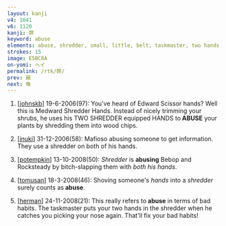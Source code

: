 ```yaml
---
layout: kanji
v4: 1041
v6: 1120
kanji: 弊
keyword: abuse
elements: abuse, shredder, small, little, belt, taskmaster, two hands
strokes: 15
image: E5BC8A
on-yomi: ヘイ
permalink: /rtk/弊/
prev: 蔽
next: 喚
---
```


1) [<a href="http://kanji.koohii.com/profile/johnskb">johnskb</a>] 19-6-2006(97): You’ve heard of Edward Scissor hands? Well this is Medward Shredder Hands. Instead of nicely trimming your shrubs, he uses his TWO SHREDDER equipped HANDS to<strong> ABUSE</strong> your plants by shredding them into wood chips.

2) [<a href="http://kanji.koohii.com/profile/inuki">inuki</a>] 31-12-2006(58): Mafioso abusing someone to get information. They use a shredder on both of his hands.

3) [<a href="http://kanji.koohii.com/profile/potempkin">potempkin</a>] 13-10-2008(50): <em>Shredder</em> is <strong>abusing</strong> Bebop and Rocksteady by bitch-slapping them with <em>both his hands</em>.

4) [<a href="http://kanji.koohii.com/profile/tomusan">tomusan</a>] 18-3-2008(46): Shoving someone&#039;s <em>hands</em> into a <em>shredder</em> surely counts as<strong> abuse</strong>.

5) [<a href="http://kanji.koohii.com/profile/herman">herman</a>] 24-11-2008(21): This really refers to<strong> abuse</strong> in terms of bad habits. The taskmaster puts your two hands in the shredder when he catches you picking your nose again. That&#039;ll fix your bad habits!

